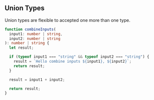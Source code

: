## Union Types

Union types are flexible to accepted one more than one type.

```ts
function combineInputs(
  input1: number | string,
  input2: number | string
): number | string {
  let result;

  if (typeof input1 === "string" && typeof input2 === "string") {
    result = `Hello combine inputs ${input1}, ${input2}`;
    return result;
  }

  result = input1 + input2;

  return result;
}
```
